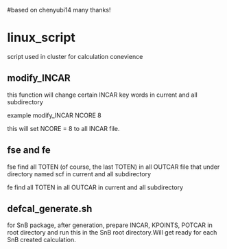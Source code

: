 #based on  chenyubi14 
many thanks!

# linux_script
script used in cluster for  calculation conevience

## modify_INCAR
this function will change certain INCAR key words in current and all subdirectory 

example modify_INCAR NCORE 8

this will set NCORE = 8 to all INCAR file.

## fse and fe
fse find all TOTEN (of course, the last TOTEN) in all OUTCAR file that under directory named scf in current and all subdirectory

fe find all TOTEN in all OUTCAR in current and all subdirectory

## defcal_generate.sh
for SnB package, after generation, prepare INCAR, KPOINTS, POTCAR in root directory and run this in the SnB root directory.Will get ready for each SnB created calculation.

